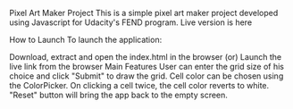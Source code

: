 Pixel Art Maker Project
This is a simple pixel art maker project developed using Javascript for Udacity's FEND program. Live version is here

How to Launch
To launch the application:

Download, extract and open the index.html in the browser (or)
Launch the live link from the browser
Main Features
User can enter the grid size of his choice and click "Submit" to draw the grid.
Cell color can be chosen using the ColorPicker.
On clicking a cell twice, the cell color reverts to white.
"Reset" button will bring the app back to the empty screen.

